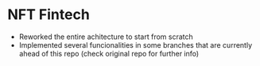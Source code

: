 # NFT Fintech

* Reworked the entire achitecture to start from scratch
* Implemented several funcionalities in some branches that are currently ahead of this repo (check original repo for further info)
